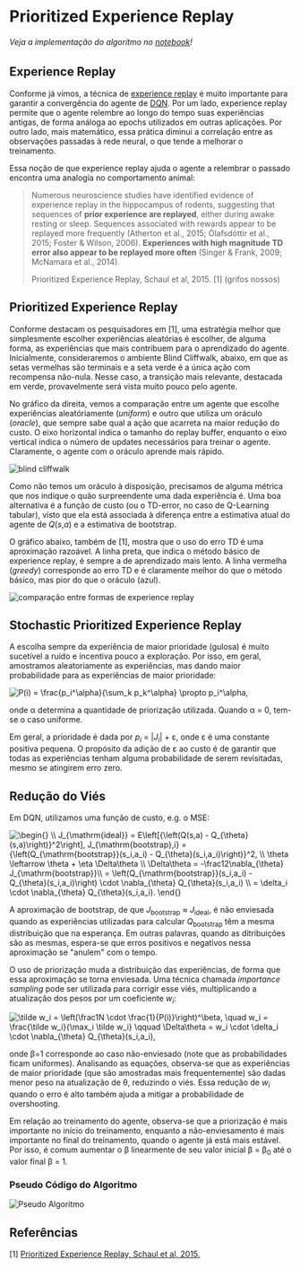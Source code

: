 # Prioritized Experience Replay
###### Veja a implementação do algoritmo no [notebook](Prioritized%20Experience%20Replay.ipynb)!

## Experience Replay

Conforme já vimos, a técnica de [experience replay](../Experience%20Replay) é muito importante para garantir a convergência do agente de [DQN](../Deep%20Q-Network). Por um lado, experience replay permite que o agente relembre ao longo do tempo suas experiências antigas, de forma análoga ao epochs utilizados em outras aplicações. Por outro lado, mais matemático, essa prática diminui a correlação entre as observações passadas à rede neural, o que tende a melhorar o treinamento.

Essa noção de que experience replay ajuda o agente a relembrar o passado encontra uma analogia no comportamento animal:

> Numerous neuroscience studies have identified evidence of experience replay in the hippocampus of rodents, suggesting that sequences of **prior experience are replayed**, either during awake resting or sleep. Sequences associated with rewards appear to be replayed more frequently (Atherton et al., 2015; Ólafsdóttir et al., 2015; Foster & Wilson, 2006). **Experiences with high magnitude TD error also appear to be replayed more often** (Singer & Frank, 2009; McNamara et al., 2014).
>
> Prioritized Experience Replay, Schaul et al, 2015. [1] (grifos nossos)

## Prioritized Experience Replay

Conforme destacam os pesquisadores em [1], uma estratégia melhor que simplesmente escolher experiências aleatórias é escolher, de alguma forma, as experiências que mais contribuem para o aprendizado do agente. Inicialmente, consideraremos o ambiente Blind Cliffwalk, abaixo, em que as setas vermelhas são terminais e a seta verde é a única ação com recompensa não-nula. Nesse caso, a transição mais relevante, destacada em verde, provavelmente será vista muito pouco pelo agente.

No gráfico da direita, vemos a comparação entre um agente que escolhe experiências aleatóriamente (_uniform_) e outro que utiliza um oráculo (_oracle_), que sempre sabe qual a ação que acarreta na maior redução do custo. O eixo horizontal indica o tamanho do replay buffer, enquanto o eixo vertical indica o número de updates necessários para treinar o agente. Claramente, o agente com o oráculo aprende mais rápido.

![blind cliffwalk](imgs/blind_cliffwalk.png)

Como não temos um oráculo à disposição, precisamos de alguma métrica que nos indique o quão surpreendente uma dada experiência é. Uma boa alternativa é a função de custo (ou o TD-error, no caso de Q-Learning tabular), visto que ela está associada à diferença entre a estimativa atual do agente de _Q_(_s_,_a_) e a estimativa de bootstrap.

O gráfico abaixo, também de [1], mostra que o uso do erro TD é uma aproximação razoável. A linha preta, que indica o método básico de experience replay, é sempre a de aprendizado mais lento. A linha vermelha (_greedy_) corresponde ao erro TD e é claramente melhor do que o método básico, mas pior do que o oráculo (azul).

![comparação entre formas de experience replay](imgs/per_comparison.png)

## Stochastic Prioritized Experience Replay

A escolha sempre da experiência de maior prioridade (gulosa) é muito sucetível a ruído e incentiva pouco a exploração. Por isso, em geral, amostramos aleatoriamente as experiências, mas dando maior probabilidade para as experiências de maior prioridade:

<img src="https://latex.codecogs.com/svg.latex?P(i)&space;=&space;\frac{p_i^\alpha}{\sum_k&space;p_k^\alpha}&space;\propto&space;p_i^\alpha," title="P(i) = \frac{p_i^\alpha}{\sum_k p_k^\alpha} \propto p_i^\alpha," />

onde &alpha; determina a quantidade de priorização utilizada. Quando &alpha; = 0, tem-se o caso uniforme.

Em geral, a prioridade é dada por _p<sub>i</sub>_ = |_J<sub>i</sub>_| + &epsilon;, onde &epsilon; é uma constante positiva pequena. O propósito da adição de &epsilon; ao custo é de garantir que todas as experiências tenham alguma probabilidade de serem revisitadas, mesmo se atingirem erro zero.

## Redução do Viés

Em DQN, utilizamos uma função de custo, e.g. o MSE:

<img src="https://latex.codecogs.com/svg.latex?\begin{}&space;\\&space;J_{\mathrm{ideal}}&space;=&space;E\left[{\left(Q(s,a)&space;-&space;Q_{\theta}(s,a)\right)}^2\right],&space;J_{\mathrm{bootstrap},i}&space;=&space;{\left(Q_{\mathrm{bootstrap}}(s_i,a_i)&space;-&space;Q_{\theta}(s_i,a_i)\right)}^2,&space;\\&space;\theta&space;\leftarrow&space;\theta&space;&plus;&space;\eta&space;\Delta\theta&space;\\&space;\Delta\theta&space;=&space;-\frac12\nabla_{\theta}&space;J_{\mathrm{bootstrap}}\\&space;=&space;\left(Q_{\mathrm{bootstrap}}(s_i,a_i)&space;-&space;Q_{\theta}(s_i,a_i)\right)&space;\cdot&space;\nabla_{\theta}&space;Q_{\theta}(s_i,a_i)&space;\\&space;=&space;\delta_i&space;\cdot&space;\nabla_{\theta}&space;Q_{\theta}(s_i,a_i).&space;\end{}" title="\begin{} \\ J_{\mathrm{ideal}} = E\left[{\left(Q(s,a) - Q_{\theta}(s,a)\right)}^2\right], J_{\mathrm{bootstrap},i} = {\left(Q_{\mathrm{bootstrap}}(s_i,a_i) - Q_{\theta}(s_i,a_i)\right)}^2, \\ \theta \leftarrow \theta + \eta \Delta\theta \\ \Delta\theta = -\frac12\nabla_{\theta} J_{\mathrm{bootstrap}}\\ = \left(Q_{\mathrm{bootstrap}}(s_i,a_i) - Q_{\theta}(s_i,a_i)\right) \cdot \nabla_{\theta} Q_{\theta}(s_i,a_i) \\ = \delta_i \cdot \nabla_{\theta} Q_{\theta}(s_i,a_i). \end{}" />

A aproximação de bootstrap, de que _J_<sub>bootstrap</sub> &approx; _J_<sub>ideal</sub>, é não enviesada quando as experiências utilizadas para calcular _Q_<sub>bootstrap</sub> têm a mesma distribuição que na esperança. Em outras palavras, quando as ditribuições são as mesmas, espera-se que erros positivos e negativos nessa aproximação se "anulem" com o tempo.

O uso de priorização muda a distribuição das experiências, de forma que essa aproximação se torna enviesada. Uma técnica chamada _importance sampling_ pode ser utilizada para corrigir esse viés, multiplicando a atualização dos pesos por um coeficiente _w<sub>i</sub>_:

<img src="https://latex.codecogs.com/svg.latex?\tilde&space;w_i&space;=&space;\left(\frac1N&space;\cdot&space;\frac{1}{P(i)}\right)^\beta,&space;\quad&space;w_i&space;=&space;\frac{\tilde&space;w_i}{\max_i&space;\tilde&space;w_i}&space;\qquad&space;\Delta\theta&space;=&space;w_i&space;\cdot&space;\delta_i&space;\cdot&space;\nabla_{\theta}&space;Q_{\theta}(s_i,a_i)," title="\tilde w_i = \left(\frac1N \cdot \frac{1}{P(i)}\right)^\beta, \quad w_i = \frac{\tilde w_i}{\max_i \tilde w_i} \qquad \Delta\theta = w_i \cdot \delta_i \cdot \nabla_{\theta} Q_{\theta}(s_i,a_i)," />

onde &beta;=1 corresponde ao caso não-enviesado (note que as probabilidades ficam uniformes). Analisando as equações, observa-se que as experiências de maior prioridade (que são amostradas mais frequentemente) são dadas menor peso na atualização de &theta;, reduzindo o viés. Essa redução de _w<sub>i</sub>_ quando o erro é alto também ajuda a mitigar a probabilidade de overshooting.

Em relação ao treinamento do agente, observa-se que a priorização é mais importante no início do treinamento, enquanto a não-enviesamento é mais importante no final do treinamento, quando o agente já está mais estável. Por isso, é comum aumentar o &beta; linearmente de seu valor inicial &beta; = &beta;<sub>0</sub> até o valor final &beta; = 1.

### Pseudo Código do Algoritmo

![Pseudo Algoritmo](imgs/algoritmo.svg)

## Referências

[1] [Prioritized Experience Replay, Schaul et al, 2015.](https://deepmind.com/research/publications/prioritized-experience-replay)
